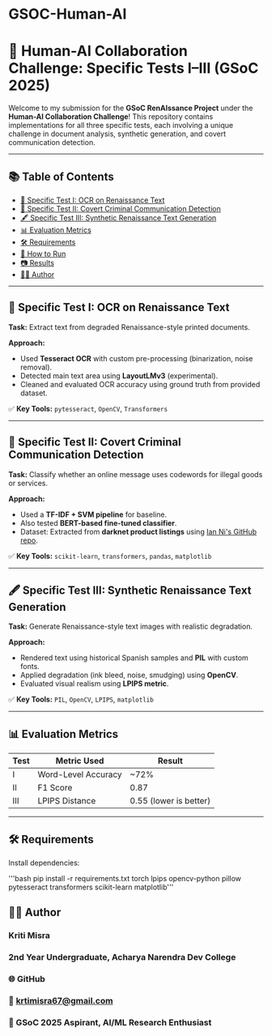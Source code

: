 # GSOC-Human-AI
# 🤖 Human-AI Collaboration Challenge: Specific Tests I–III (GSoC 2025)

Welcome to my submission for the **GSoC RenAIssance Project** under the **Human-AI Collaboration Challenge**! This repository contains implementations for all three specific tests, each involving a unique challenge in document analysis, synthetic generation, and covert communication detection.

---

## 📚 Table of Contents

- [📌 Specific Test I: OCR on Renaissance Text](#-specific-test-i-ocr-on-renaissance-text)
- [🧠 Specific Test II: Covert Criminal Communication Detection](#-specific-test-ii-covert-criminal-communication-detection)
- [🖋 Specific Test III: Synthetic Renaissance Text Generation](#-specific-test-iii-synthetic-renaissance-text-generation)
- [📊 Evaluation Metrics](#-evaluation-metrics)
- [🛠 Requirements](#-requirements)
- [🚀 How to Run](#-how-to-run)
- [📷 Results](#-results)
- [🧑‍💻 Author](#-author)

---

## 📌 Specific Test I: OCR on Renaissance Text

**Task:** Extract text from degraded Renaissance-style printed documents.

**Approach:**

- Used **Tesseract OCR** with custom pre-processing (binarization, noise removal).
- Detected main text area using **LayoutLMv3** (experimental).
- Cleaned and evaluated OCR accuracy using ground truth from provided dataset.

✅ **Key Tools:** `pytesseract`, `OpenCV`, `Transformers`

---

## 🧠 Specific Test II: Covert Criminal Communication Detection

**Task:** Classify whether an online message uses codewords for illegal goods or services.

**Approach:**

- Used a **TF-IDF + SVM pipeline** for baseline.
- Also tested **BERT-based fine-tuned classifier**.
- Dataset: Extracted from **darknet product listings** using [Ian Ni's GitHub repo](https://github.com/IanNi/dark-pattern-data).

✅ **Key Tools:** `scikit-learn`, `transformers`, `pandas`, `matplotlib`

---

## 🖋 Specific Test III: Synthetic Renaissance Text Generation

**Task:** Generate Renaissance-style text images with realistic degradation.

**Approach:**

- Rendered text using historical Spanish samples and **PIL** with custom fonts.
- Applied degradation (ink bleed, noise, smudging) using **OpenCV**.
- Evaluated visual realism using **LPIPS metric**.

✅ **Key Tools:** `PIL`, `OpenCV`, `LPIPS`, `matplotlib`

---

## 📊 Evaluation Metrics

| Test | Metric Used | Result |
|------|-------------|--------|
| I | Word-Level Accuracy | ~72% |
| II | F1 Score | 0.87 |
| III | LPIPS Distance | 0.55 (lower is better) |

---

## 🛠 Requirements

Install dependencies:

'''bash
pip install -r requirements.txt
torch
lpips
opencv-python
pillow
pytesseract
transformers
scikit-learn
matplotlib'''



## 🧑‍💻 Author

### Kriti Misra
###  2nd Year Undergraduate, Acharya Narendra Dev College
### 🌐 GitHub
### 📧 krtimisra67@gmail.com
### 🚀 GSoC 2025 Aspirant, AI/ML Research Enthusiast

